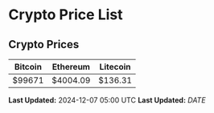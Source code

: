 # Crypto Price List

## Crypto Prices
| Bitcoin | Ethereum | Litecoin |
| ------- | -------- | -------- |
| $99671 | $4004.09 | $136.31 |
**Last Updated:** 2024-12-07 05:00 UTC
**Last Updated:** $DATE$
